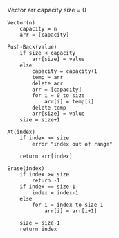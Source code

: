Vector 
    arr
    capacity
    size = 0

    Vector(n)
        capacity = n
        arr = [capacity]

    Push-Back(value)
        if size < capacity
            arr[size] = value
        else
            capacity = capacity+1
            temp = arr
            delete arr
            arr = [capacity]
            for i = 0 to size
                arr[i] = temp[i]
            delete temp
            arr[size] = value
        size = size+1

    At(index)
        if index >= size
            error "index out of range"
        
        return arr[index]
    
    Erase(index)
        if index >= size
            return -1
        if index == size-1
            index = index-1
        else
            for i = index to size-1
                arr[i] = arr[i+1]

        size = size-1
        return index
